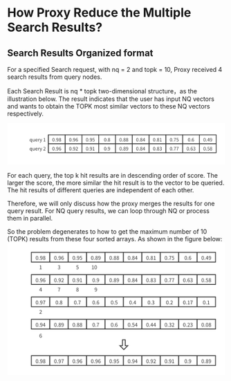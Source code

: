 # How Proxy Reduce the Multiple Search Results?

## Search Results Organized format

For a specified Search request, with nq = 2 and topk = 10, Proxy received 4 search results from query nodes.

Each Search Result is nq \* topk two-dimensional structure，as the illustration below. The result indicates that the user has input NQ vectors and wants to obtain the TOPK most similar vectors to these NQ vectors respectively.

![search_result_format](./figs/nq_topk_search_results.png)

For each query, the top k hit results are in descending order of score. The larger the score, the more similar the hit result is to the vector to be queried. The hit results of different queries are independent of each other.

Therefore, we will only discuss how the proxy merges the results for one query result. For NQ query results, we can loop through NQ or process them in parallel.

So the problem degenerates to how to get the maximum number of 10 (TOPK) results from these four sorted arrays. As shown in the figure below:
![final_result](./figs/reduce_results.png)